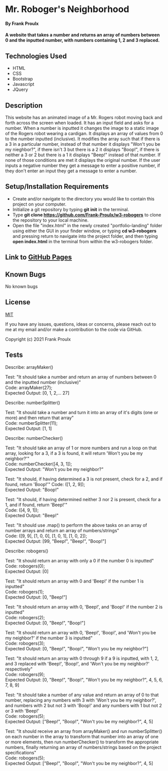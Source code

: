 # Mr. Roboger's Neighborhood

#### By Frank Proulx

#### A website that takes a number and returns an array of numbers between 0 and the inputted number, with numbers containing 1, 2 and 3 replaced.

## Technologies Used

* HTML
* CSS
* Bootstrap
* Javascript
* JQuery

## Description

This website has an animated image of a Mr. Rogers robot moving back and forth across the screen when loaded. It has an input field and asks for a number. When a number is inputted it changes the image to a static image of the Rogers robot wearing a cardigan. It displays an array of values from 0 to the number inputted (inclusive). It modifies the array such that if there is a 3 in a particular number, instead of that number it displays "Won't you be my nieghbor?", if there isn't 3 but there is a 2 it displays "Boop!", if there is neither a 3 or 2 but there is a 1 it displays "Beep!" instead of that number. If none of those conditions are met it displays the original number. If the user inputs a negative number they get a message to enter a positive number, if they don't enter an input they get a message to enter a number.

## Setup/Installation Requirements

* Create and/or navigate to the directory you would like to contain this project on your computer.
* Initialize a git repository by typing **git init** in the terminal.
* Type **git clone https://github.com/Frank-Proulx/w3-robogers** to clone the repository to your local machine.
* Open the file "index.html" in the newly created "portfolio-landing" folder using either the GUI in your finder window, or typing **cd w3-robogers** and pressing return to navigate into the project folder, and then typing **open index.html** in the terminal from within the w3-robogers folder.  

## Link to [GitHub Pages](https://frank-proulx.github.io/w3-robogers/)

## Known Bugs

No known bugs

## License

[MIT](https://opensource.org/licenses/MIT)

If you have any issues, questions, ideas or concerns, please reach out to me at my email and/or make a contribution to the code via GitHub.

Copyright (c) 2021 Frank Proulx



## **Tests**

Describe: arrayMaker()  

Test: "It should take a number and return an array of numbers between 0 and the inputted number (inclusive)"  
Code: arrayMaker(27);  
Expected Output: [0, 1, 2,... 27]  

Describe: numberSplitter()  

Test: "It should take a number and turn it into an array of it's digits (one or more) and then return that array"  
Code: numberSplitter(11);  
Expected Output: [1, 1]  

Describe: numberChecker()  

Test: "It should take an array of 1 or more numbers and run a loop on that array, looking for a 3, if a 3 is found, it will return 'Won't you be my neighbor?'"  
Code: numberChecker([4, 3, 1]);  
Expected Output: "Won't you be my neighbor?"  

Test: "It should, if having determined a 3 is not present, check for a 2, and if found, return 'Boop!'"
Code: ([1, 2, 9]);  
Expected Output: "Boop!"  

Test: "It should, if having determined neither 3 nor 2 is present, check for a 1, and if found, return 'Beep!'"  
Code: ([4, 9, 1]);  
Expected Output: "Beep!"  

Test: "It should use .map() to perform the above tasks on an array of number arrays and return an array of numbers/strings"  
Code: ([9, 9], [1, 0, 0], [1, 0, 1], [1, 0, 2]);  
Expected Output: [99, "Beep!", "Beep!", "Boop!"]

Describe: robogers()

Test: "It should return an array with only a 0 if the number 0 is inputted"  
Code: robogers(0);  
Expected Output: [0]  

Test: "It should return an array with 0 and 'Beep!' if the number 1 is inputted"  
Code: robogers(1);  
Expected Output: [0, "Beep!"]  

Test: "It should return an array with 0, 'Beep!', and 'Boop!' if the number 2 is inputted"  
Code: robogers(2);  
Expected Output: [0, "Beep!", "Boop!"]  

Test: "It should return an array with 0, 'Beep!', 'Boop!', and 'Won't you be my neighbor?' if the number 3 is inputted"  
Code: robogers(3);  
Expected Output: [0, "Beep!", "Boop!", "Won't you be my neighbor?"]  

Test: "It should return an array with 0 through 9 if a 9 is inputted, with 1, 2, and 3 replaced with 'Beep!', 'Boop!', and 'Won't you be my neighbor?' respectively"  
Code: robogers(9);  
Expected Output: [0, "Beep!", "Boop!", "Won't you be my neighbor?", 4, 5, 6, 7, 8, 9]  

Test: "It should take a number of any value and return an array of 0 to that number, replacing any numbers with 3 with 'Won't you be my neighbor?', and numbers with 2 but not 3 with 'Boop!' and any numbers with 1 but not 2 or 3 with 'Beep!'  
Code: robogers(5);  
Expected Output: ["Beep!", "Boop!", "Won't you be my neighbor?", 4, 5]  

Test: "It should receive an array from arrayMaker() and run numberSplitter() on each number in the array to transform that number into an array of one or more elements, then run numberChecker() to transform the appropriate numbers, finally returning an array of numbers/strings based on the project specifications"  
Code: robogers(5);  
Expected Output: ["Beep!", "Boop!", "Won't you be my neighbor?", 4, 5]  